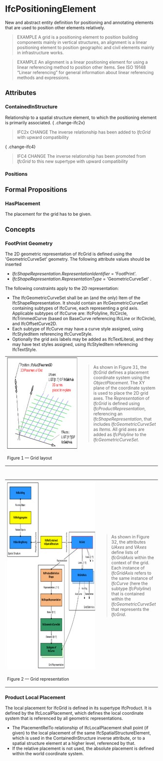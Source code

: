 # IfcPositioningElement

New and abstract entity definition for positioning and annotating elements that are used to position other elements relatively.

> EXAMPLE  A grid is a positioning element to position building components mainly in vertical structures, an alignment is a linear positioning element to position geographic and civil elements mainly in infrastructure works.

> EXAMPLE  An alignment is a linear positioning element for using a linear referencing method to position other items. See ISO 19148 “Linear referencing” for general information about linear referencing methods and expressions.

## Attributes

### ContainedInStructure
Relationship to a spatial structure element, to which the positioning element is primarily associated.
{ .change-ifc2x}
> IFC2x CHANGE  The inverse relationship has been added to _IfcGrid_ with upward compatibility

{ .change-ifc4}
> IFC4 CHANGE  The inverse relationship has been promoted from _IfcGrid_ to this new supertype with upward compatibility

### Positions


## Formal Propositions

### HasPlacement
The placement for the grid has to be given.

## Concepts

### FootPrint Geometry

The 2D geometric representation of IfcGrid is defined using the 'GeometricCurveSet' geometry. The following attribute values should be inserted

*  _IfcShapeRepresentation.RepresentationIdentifier_ = 'FootPrint'. 
*  _IfcShapeRepresentation.RepresentationType_ = 'GeometricCurveSet' . 

The following constraints apply to the 2D representation:

* The IfcGeometricCurveSet shall be an (and the only) Item of the IfcShapeRepresentation. It should contain an IfcGeometricCurveSet containing subtypes of IfcCurve, each representing a grid axis. Applicable subtypes of IfcCurve are: IfcPolyline, IfcCircle, IfcTrimmedCurve (based on BaseCurve referencing IfcLine or IfcCircle), and IfcOffsetCurve2D. 
* Each subtype of IfcCurve may have a curve style assigned, using IfcStyledItem referencing IfcCurveStyle. 
* Optionally the grid axis labels may be added as IfcTextLiteral, and they may have text styles assigned, using IfcStyledItem referencing IfcTextStyle. 

<table cellpadding="2" cellspacing="2">
      <tbody>
        <tr>
          <td width="510">
            <img src="../../../../figures/ifcdesigngrid-layout1.gif" alt="design grid" border="0" height="300" width="400">
          </td>
          <td>
            <blockquote>
              As shown in Figure 31, the <em>IfcGrid</em> defines a
              placement coordinate system using the
              <em>ObjectPlacement</em>. The XY plane of the
              coordinate system is used to place the 2D grid axes.
              The <em>Representation</em> of <em>IfcGrid</em> is
              defined using <em>IfcProductRepresentation</em>,
              referencing an <em>IfcShapeRepresentation</em>, that
              includes&nbsp;<em>IfcGeometricCurveSet</em> as
              <em>Items</em>. All grid axes are added as
              <em>IfcPolyline</em> to the
              <em>IfcGeometricCurveSet</em>.
            </blockquote>
          </td>
        </tr>
        <tr>
          <td>
            <p class="figure">Figure 1 &mdash; Grid layout</p>
          </td>
          <td>
            &nbsp;
          </td>
        </tr>
      </tbody>
    </table>

&nbsp;

<table cellpadding="2" cellspacing="2">
      <tbody>
        <tr>
          <td width="510">
            <img src="../../../../figures/ifcgrid-representation.png" alt="representation of a design grid" width="501" height="621" border="0">
          </td>
          <td>
            <blockquote>
              As shown in Figure 32, the attributes <em>UAxes</em>
              and <em>VAxes</em> define lists of <em>IfcGridAxis</em>
              within the context of the&nbsp;grid. Each instance of
              <em>IfcGridAxis</em> refers to the same instance of
              <em>IfcCurve</em> (here the subtype <em>IfcPolyline</em>)
              that is contained within the
              <em>IfcGeometricCurveSet</em> that represents the
              <em>IfcGrid</em>.
            </blockquote>
          </td>
        </tr>
        <tr>
          <td>
            <p class="figure">Figure 2 &mdash; Grid representation</p>
          </td>
          <td>
            &nbsp;
          </td>
        </tr>
      </tbody>
    </table>

### Product Local Placement

The local placement for IfcGrid is defined in its supertype IfcProduct. It is defined by the IfcLocalPlacement, which defines the local coordinate system that is referenced by all geometric representations.

* The PlacementRelTo relationship of IfcLocalPlacement shall point (if given) to the local placement of the same IfcSpatialStructureElement, which is used in the ContainedInStructure inverse attribute, or to a spatial structure element at a higher level, referenced by that. 
* If the relative placement is not used, the absolute placement is defined within the world coordinate system.

